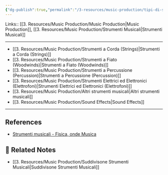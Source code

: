 ```yaml
---
{"dg-publish":true,"permalink":"/3-resources/music-production/tipi-di-strumenti-musicali/","tags":["type/note"]}
---
```


Links:: [[3. Resources/Music Production/Music Production\|Music Production]], [[3. Resources/Music Production/Strumenti Musicali\|Strumenti Musicali]]

---

- [[3. Resources/Music Production/Strumenti a Corda (Strings)\|Strumenti a Corda (Strings)]]
- [[3. Resources/Music Production/Strumenti a Fiato (Woodwinds)\|Strumenti a Fiato (Woodwinds)]]
- [[3. Resources/Music Production/Strumenti a Percussione (Percussion)\|Strumenti a Percussione (Percussion)]]
- [[3. Resources/Music Production/Strumenti Elettrici ed Elettronici (Elettrofoni)\|Strumenti Elettrici ed Elettronici (Elettrofoni)]]
- [[3. Resources/Music Production/Altri strumenti musicali\|Altri strumenti musicali]]
- [[3. Resources/Music Production/Sound Effects\|Sound Effects]]



---
## References

- [Strumenti musicali - Fisica, onde Musica](https://fisicaondemusica.unimore.it/Strumenti_musicali.html)


## 🔗 Related Notes

- [[3. Resources/Music Production/Suddivisone Strumenti Musicali\|Suddivisone Strumenti Musicali]]